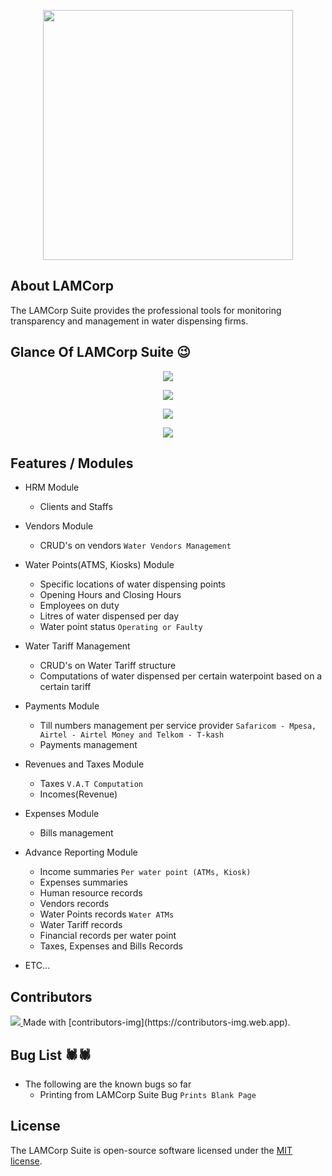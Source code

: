 
<p align="center"><img src="https://github.com/MartMbithi/LAMCorp/blob/master/LAMCorp.png" width="400"></p> 

## About LAMCorp

The LAMCorp Suite provides the professional tools for monitoring transparency and management in water dispensing firms.

## Glance Of LAMCorp Suite 😉

<p align="center"><img src="https://github.com/MartMbithi/LAMCorp/blob/master/1.png"></p>
<p align="center"><img src="https://github.com/MartMbithi/LAMCorp/blob/master/4.png"></p>
<p align="center"><img src="https://github.com/MartMbithi/LAMCorp/blob/master/2.png"></p>
<p align="center"><img src="https://github.com/MartMbithi/LAMCorp/blob/master/3.png"></p>


## Features / Modules
* HRM Module
    * Clients and Staffs
* Vendors Module
    * CRUD's on vendors `Water Vendors Management`
* Water Points(ATMS, Kiosks) Module
    * Specific locations of water dispensing points
    * Opening Hours and Closing Hours
    * Employees on duty
    * Litres of water dispensed per day
    * Water point status `Operating or Faulty`
* Water Tariff Management
    * CRUD's on Water Tariff structure
    * Computations of water dispensed per certain waterpoint based on a certain tariff
* Payments Module
    * Till numbers management per service provider `Safaricom - Mpesa, Airtel - Airtel Money and Telkom - T-kash`
    * Payments management    
* Revenues and Taxes Module
    * Taxes `V.A.T Computation` 
    * Incomes(Revenue)
* Expenses Module
    * Bills management 
* Advance Reporting Module
    * Income summaries `Per water point (ATMs, Kiosk)`
    * Expenses summaries
    * Human resource records 
    * Vendors records
    * Water Points records `Water ATMs`
    * Water Tariff records
    * Financial records per water point
    * Taxes, Expenses and Bills Records
    
 * ETC...
     
## Contributors
 <a href="https://github.com/MartMbithi/LAMCorp/graphs/contributors">
  <img src="https://contributors-img.web.app/image?repo=MartMbithi/LAMCorp" />
</a>
Made with [contributors-img](https://contributors-img.web.app).

 ## Bug List 🕷️🕷️
 * The following are the known bugs so far 
    * Printing from LAMCorp Suite Bug `Prints Blank Page`
    
 ## License

The LAMCorp Suite is open-source software licensed under the [MIT license](https://opensource.org/licenses/MIT).
    
  
   

